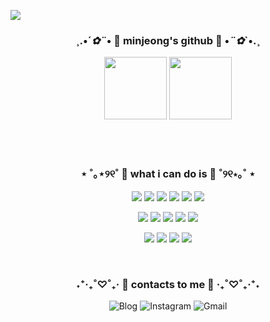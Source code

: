 <a href="https://hits.seeyoufarm.com"><img src="https://hits.seeyoufarm.com/api/count/incr/badge.svg?url=https%3A%2F%2Fgithub.com%2Fdding-v%2Fhit-counter&count_bg=%23B8B8B8&title_bg=%23555555&icon=&icon_color=%23E7E7E7&title=hits&edge_flat=false"/></a>
<div align=center>

### ¸.•´*✿¨*• 🥰 minjeong's github 🥰 •*¨✿*`•.¸


<img src="https://github-readme-stats.vercel.app/api?username=dding-v&show_icons=true" height="100"> <img src="https://github-readme-stats.vercel.app/api/top-langs/?username=dding-v&layout=compact&theme=white" height="100">


<br><br>

### ⋆ ˚｡⋆୨୧˚ 💜 what i can do is 💜 ˚୨୧⋆｡˚ ⋆
<img src="https://img.shields.io/badge/HTML5-E34F26.svg?style=flat-square&logo=HTML5&logoColor=white"/> <img src="https://img.shields.io/badge/CSS3-1572B6.svg?style=flat-square&logo=CSS3&logoColor=white"/> <img src="https://img.shields.io/badge/React-61DAFB.svg?style=flat-square&logo=react&logoColor=black"/> <img src="https://img.shields.io/badge/JavaScript-F7DF1E.svg?style=flat-square&logo=JavaScript&logoColor=black"/> <img src="https://img.shields.io/badge/Node.js-339933.svg?style=flat-square&logo=Node.js&logoColor=white"/> <img src="https://img.shields.io/badge/Tailwind CSS-%2338B2AC.svg?style=flat-square&logo=tailwind-css&logoColor=white"/>

<img src="https://img.shields.io/badge/Visual%20Studio%20Code-0078d7.svg?style=flat-square&logo=visual-studio-code&logoColor=white"/> <img src="https://img.shields.io/badge/Git-F05032.svg?style=flat-square&logo=Git&logoColor=white"/> <img src="https://img.shields.io/badge/GitHub-181717.svg?style=flat-square&logo=GitHub&logoColor=white"/> <img src="https://img.shields.io/badge/Tomcat-F8DC75.svg?style=flat-square&logo=Apache%20Tomcat&logoColor=black"/> <img src="https://img.shields.io/badge/Amazon%20S3-569A31.svg?style=flat-square&logo=Amazon%20S3&logoColor=white"/> 

<img src="https://img.shields.io/badge/Adobe%20illustrator-%23FF9A00.svg?style=flat-square&logo=adobe%20illustrator&logoColor=white"/> <img src="https://img.shields.io/badge/Adobe%20photoshop-%2331A8FF.svg?style=flat-square&logo=adobe%20photoshop&logoColor=white"/> <img src="https://img.shields.io/badge/Adobe%20Premiere%20Pro-9999FF.svg?style=flat-square&logo=Adobe%20Premiere%20Pro&logoColor=white"/> <img src="https://img.shields.io/badge/Adobe%20After%20Effects-9999FF.svg?style=flat-square&logo=Adobe%20After%20Effects&logoColor=white"/>

<br>
  
### ˖⁺‧₊˚♡˚₊‧ 💚 contacts to me 💚 ‧₊˚♡˚₊‧⁺˖
![Blog](https://img.shields.io/badge/Tech%20Blog-45E0A4?style=flat-square&logo=GitHub%20Sponsors&logoColor=white) ![Instagram](https://img.shields.io/badge/Instagram-99ADF7?style=flat-square&logo=Instagram&logoColor=white) ![Gmail](https://img.shields.io/badge/Gmail-F0BBA8?style=flat-square&logo=gmail&logoColor=white) 


  
